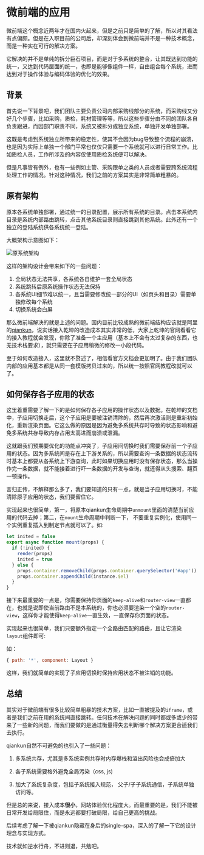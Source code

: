 # 微前端的应用

[tag]:微前端|Vue|qiankun
[create]:2021-11-07

微前端这个概念近两年才在国内火起来，但是之前只是简单的了解，所以对其看法有点偏颇。但是在入职目前的公司后，却深刻体会到微前端并不是一种技术概念，而是一种实在可行的解决方案。

它解决的并不是单纯的拆分巨石项目，而是对于多系统的整合，让其既达到功能的统一，又达到代码层面的统一，也即是能够像组件一样，自由组合每个系统，进而达到对于操作体验与编码体验的优化的效果。

## 背景

首先说一下背景吧，我们团队主要负责公司内部采购线部分的系统，而采购线又分好几个步骤，比如采购，质检，耗材管理等等，所以这些步骤分由不同的团队各自负责跟进，而因部门职责不同，系统又被拆分成独立系统，单独开发单独部署。

这既是考虑到系统独立所带来的稳定性，使其不会因为bug导致整个流程的崩溃，也是因为实际上单独一个部门平常也仅仅只需要一个系统就可以进行日常工作。比如质检人员，工作所涉及的内容仅使用质检系统便可以解决。

但是凡事皆有例外，也有一些例如主管、采购跟单之类的人员或者需要跨系统流程处理工作的情况。针对这种情况，我们之前的方案其实是非常简单粗暴的。

## 原有架构

原本各系统单独部署，通过统一的目录配置，展示所有系统的目录。点击本系统内目录是系统内部路由跳转，点击其他系统目录则直接跳到其他系统。此外还有一个独立的登陆系统供各系统统一登陆。

大概架构示意图如下：

![原系统架构](https://lms-flies.oss-cn-guangzhou.aliyuncs.com/blog/imgs/system1.drawio.png!trans_webp)

这样的架构设计会带来如下的一些问题：

1. 全局状态无法共享，各系统各自维护一套全局状态
2. 系统跳转后原系统操作状态无法保持
3. 各系统UI细节难以统一，且当需要修改统一部分的UI（如页头和目录）需要单独修改每个系统
4. 切换系统会白屏

那么微前端解决的就是上述的问题。国内目前比较成熟的微前端结构应该就是阿里的[qiankun](https://qiankun.umijs.org/zh/guide/getting-started)，说实话接入乾坤的改造成本其实非常的低，大家上乾坤的官网看看它的接入教程就会发现，你除了准备一个主应用（基本上不会有太过复杂的东西，也无技术栈要求），就只需要在子应用稍微的修改一小段代码。

至于如何改造接入，这里就不赘述了，相信看官方文档会更加明了。由于我们团队内部的应用基本都是从同一套模版拷贝过来的，所以统一按照官网教程改就可以了。

## 如何保存各子应用的状态

这里着重需要了解一下的是如何保存各子应用的操作状态以及数据。在乾坤的文档中，子应用切换走后，这个子应用是要被注销清除的，然后再次激活则是重新初始化，重新渲染页面。它这么做的原因是因为避免多系统共存时导致的状态影响和避免多系统共存导致内存占用太高进而崩溃或泄漏。

这就跟我们预期要优化的功能点冲突了，子应用间切换时我们需要保存前一个子应用的状态。因为多系统间是存在上下游关系的，所以需要查询一条数据的状态流转时基本上都要从各系统上下游查询，此时如果切换应用时没有保存状态，那么当操作完一条数据，就不能接着进行吓一条数据的开发与查询，就还得从头搜索、翻页一顿操作。

言归正传，不解释那么多了，我们要知道的只有一点，就是当子应用切换时，不能清除原子应用的状态，我们要留住它。

实现起来也很简单，第一，将原本qiankun生命周期中`unmount`里面的清楚当前应用的代码去掉；第二，在`mount`生命周期中判断一下， 不要重复实例化，使用同一个实例重复插入到制定节点就可以了。如:

```js
let inited = false
export async function mount(props) {
  if (!inited) {
    render(props)
    inited = true
  } else {
    props.container.removeChild(props.container.querySelector('#app'))
    props.container.appendChild(instance.$el)
  }
}
```

接下来最重要的一点是，你需要保持你页面的`keep-alive`和`router-view`一直都在，也就是说即使当前路由不是本系统的，你也必须要渲染一个空的`router-view`，这样你才能使得`keep-alive`一直生效，一直保存你页面的状态。

实现起来也很简单，我们只要额外指定一个全路由匹配的路由，且让它渲染`layout`组件即可:

如：

```js
{ path: '*', component: Layout }
```

这样，我们就简单的实现了子应用切换时保持应用状态不被注销的功能。

## 总结

其实对于微前端有很多比较简单粗暴的技术方案，比如一直被提及的`iframe`，或者是我们之前在用的系统间直接跳转。任何技术在解决问题的同时都或多或少的带来了一些新的问题，而我们要做的是通过衡量得失去判断哪个解决方案更合适我们去执行。

qiankun自然不可避免的也引入了一些问题：

1. 多系统共存，尤其是多系统实例共存时内存爆栈和溢出风险也会成倍加大

2. 各子系统需要格外避免全局污染（css, js)

3. 加大了系统复杂度，包括子系统接入规范， 父子/子子系统通信，子系统单独访问等。

但是总的来说，接入成本**很小**，网站体验优化程度大。而最重要的是，我们不能被日常开发给局限住，而是永远都要打破局限，给自己更高的挑战。

后续考虑了解一下被qiankun隐藏在身后的single-spa，深入的了解一下它的设计理念与实现方式。

技术就如逆水行舟，不进则退，共勉吧。
